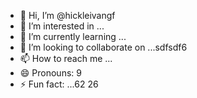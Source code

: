 - 👋 Hi, I’m @hickleivangf
- 👀 I’m interested in ...
- 🌱 I’m currently learning ...
- 💞️ I’m looking to collaborate on ...sdfsdf6
- 📫 How to reach me ...
- 😄 Pronouns: 9
- ⚡ Fun fact: ...62
26
<!---
hickleivan/hickleivan is a ✨ special ✨ repository because its `README.md` (this file) appears on your GitHub profile.
You can click the Preview link to take a look at your changes.
--->
